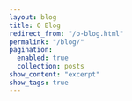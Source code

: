 ```yaml
---
layout: blog
title: O Blog
redirect_from: "/o-blog.html"
permalink: "/blog/"
pagination:
  enabled: true
  collection: posts
show_content: "excerpt"
show_tags: true
---
```

